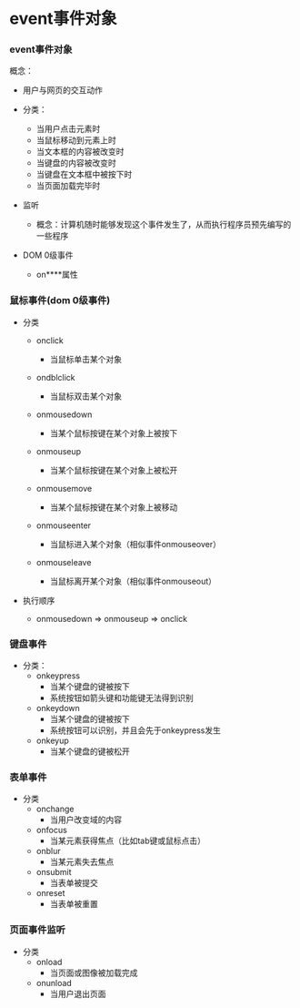 # event事件对象

### event事件对象

概念：

* 用户与网页的交互动作

* 分类：
  * 当用户点击元素时
  * 当鼠标移动到元素上时
  * 当文本框的内容被改变时
  * 当键盘的内容被改变时
  * 当键盘在文本框中被按下时
  * 当页面加载完毕时
* 监听
  * 概念：计算机随时能够发现这个事件发生了，从而执行程序员预先编写的一些程序
* DOM 0级事件
  * on****属性

### 鼠标事件(dom 0级事件)

* 分类

  * onclick                 
    *  当鼠标单击某个对象

  * ondblclick            
    * 当鼠标双击某个对象

  * onmousedown
    * 当某个鼠标按键在某个对象上被按下

  * onmouseup
    * 当某个鼠标按键在某个对象上被松开

  * onmousemove
    * 当某个鼠标按键在某个对象上被移动

  * onmouseenter
    * 当鼠标进入某个对象（相似事件onmouseover）

  * onmouseleave
    * 当鼠标离开某个对象（相似事件onmouseout）

* 执行顺序

  * onmousedown => onmouseup => onclick

### 键盘事件

* 分类：
  * onkeypress
    * 当某个键盘的键被按下
    * 系统按钮如箭头键和功能键无法得到识别
  * onkeydown
    * 当某个键盘的键被按下
    * 系统按钮可以识别，并且会先于onkeypress发生
  * onkeyup
    * 当某个键盘的键被松开

### 表单事件

* 分类
  * onchange
    * 当用户改变域的内容
  * onfocus
    * 当某元素获得焦点（比如tab键或鼠标点击）
  * onblur
    * 当某元素失去焦点
  * onsubmit
    * 当表单被提交
  * onreset
    * 当表单被重置

### 页面事件监听

* 分类
  * onload
    * 当页面或图像被加载完成
  * onunload
    * 当用户退出页面